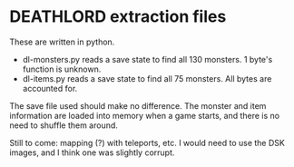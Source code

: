 # DEATHLORD extraction files

These are written in python.

* dl-monsters.py reads a save state to find all 130 monsters. 1 byte's function is unknown.
* dl-items.py reads a save state to find all 75 monsters. All bytes are accounted for.

The save file used should make no difference. The monster and item information are loaded into memory when a game starts, and there is no need to shuffle them around.

Still to come: mapping (?) with teleports, etc. I would need to use the DSK images, and I think one was slightly corrupt.

